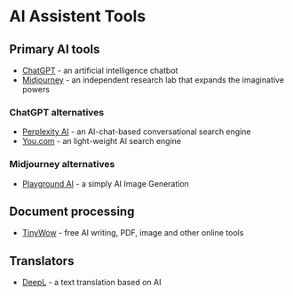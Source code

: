 # AI Assistent Tools

## Primary AI tools

- [ChatGPT](https://chat.openai.com) - an artificial intelligence chatbot
- [Midjourney](https://www.midjourney.com/) - an independent research lab that expands the imaginative powers

### ChatGPT alternatives

- [Perplexity AI](https://perplexity.ai) - an AI-chat-based conversational search engine
- [You.com](https://you.com) - an light-weight AI search engine

### Midjourney alternatives

- [Playground AI](https://playgroundai.com) - a simply AI Image Generation

## Document processing

- [TinyWow](https://tinywow.com/) - free AI writing, PDF, image and other online tools

## Translators

- [DeepL](https://deepl.com) - a text translation based on AI
